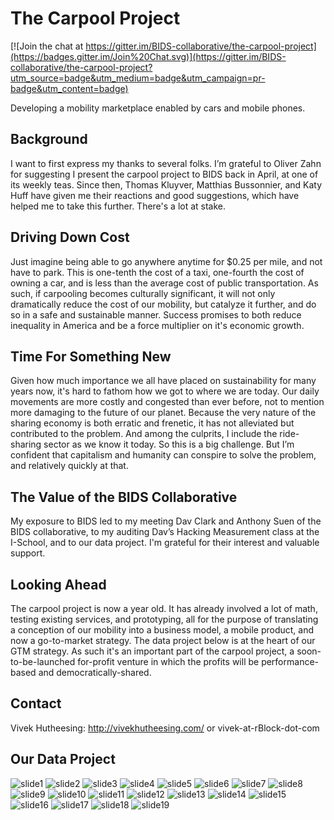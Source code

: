 # The Carpool Project

[![Join the chat at https://gitter.im/BIDS-collaborative/the-carpool-project](https://badges.gitter.im/Join%20Chat.svg)](https://gitter.im/BIDS-collaborative/the-carpool-project?utm_source=badge&utm_medium=badge&utm_campaign=pr-badge&utm_content=badge)

Developing a mobility marketplace enabled by cars and mobile phones.

## Background

I want to first express my thanks to several folks. I’m grateful to Oliver Zahn for suggesting I present the carpool project to BIDS back in April, at one of its weekly teas. Since then, Thomas Kluyver, Matthias Bussonnier, and Katy Huff have given me their reactions and good suggestions, which have helped me to take this further. There's a lot at stake.

## Driving Down Cost

Just imagine being able to go anywhere anytime for $0.25 per mile, and not have to park. This is one-tenth the cost of a taxi, one-fourth the cost of owning a car, and is less than the average cost of public transportation. As such, if carpooling becomes culturally significant, it will not only dramatically reduce the cost of our mobility, but catalyze it further, and do so in a safe and sustainable manner. Success promises to both reduce inequality in America and be a force multiplier on it's economic growth.

## Time For Something New

Given how much importance we all have placed on sustainability for many years now, it's hard to fathom how we got to where we are today. Our daily movements are more costly and congested than ever before, not to mention more damaging to the future of our planet. Because the very nature of the sharing economy is both erratic and frenetic, it has not alleviated but contributed to the problem. And among the culprits, I include the ride-sharing sector as we know it today. So this is a big challenge. But I’m confident that capitalism and humanity can conspire to solve the problem, and relatively quickly at that.

## The Value of the BIDS Collaborative

My exposure to BIDS led to my meeting Dav Clark and Anthony Suen of the BIDS collaborative, to my auditing Dav’s Hacking Measurement class at the I-School, and to our data project. I'm grateful for their interest and valuable support.

## Looking Ahead

The carpool project is now a year old. It has already involved a lot of math, testing existing services, and prototyping, all for the purpose of translating a conception of our mobility into a business model, a mobile product, and now a go-to-market strategy.  The data project below is at the heart of our GTM strategy. As such it's an important part of the carpool project, a soon-to-be-launched for-profit venture in which the profits will be performance-based and democratically-shared.

## Contact

Vivek Hutheesing: http://vivekhutheesing.com/ or vivek-at-rBlock-dot-com

## Our Data Project

![slide1](https://cloud.githubusercontent.com/assets/14024852/10442486/bbd61c10-7107-11e5-81f4-d1f878ee5c3c.PNG)
![slide2](https://cloud.githubusercontent.com/assets/14024852/10442490/bbd97a40-7107-11e5-9cd4-077fc24db2f4.PNG)
![slide3](https://cloud.githubusercontent.com/assets/14024852/10442487/bbd64c58-7107-11e5-936b-4087fddb69bd.PNG)
![slide4](https://cloud.githubusercontent.com/assets/14024852/10442488/bbd90e2a-7107-11e5-97bc-cc2c591d580f.PNG)
![slide5](https://cloud.githubusercontent.com/assets/14024852/10442489/bbd92e78-7107-11e5-9ac2-52033b42e7c4.PNG)
![slide6](https://cloud.githubusercontent.com/assets/14024852/10442491/bbdc3334-7107-11e5-9a19-b38623df9048.PNG)
![slide7](https://cloud.githubusercontent.com/assets/14024852/10442492/bbe921c0-7107-11e5-96eb-38a550233285.PNG)
![slide8](https://cloud.githubusercontent.com/assets/14024852/10442493/bbead312-7107-11e5-94e3-1643e0c389f5.PNG)
![slide9](https://cloud.githubusercontent.com/assets/14024852/10442494/bbecfa48-7107-11e5-8088-e97cf4b10930.PNG)
![slide10](https://cloud.githubusercontent.com/assets/14024852/10442496/bbef357e-7107-11e5-80a1-825f19264118.PNG)
![slide11](https://cloud.githubusercontent.com/assets/14024852/10442495/bbee894e-7107-11e5-921b-3b599dae518a.PNG)
![slide12](https://cloud.githubusercontent.com/assets/14024852/10442497/bbf0747a-7107-11e5-8ed1-d2d1d92acca7.PNG)
![slide13](https://cloud.githubusercontent.com/assets/14024852/10442498/bbfd323c-7107-11e5-8b7b-ab294ec34b96.PNG)
![slide14](https://cloud.githubusercontent.com/assets/14024852/10442499/bbfd63d8-7107-11e5-969c-1f38063106d4.PNG)
![slide15](https://cloud.githubusercontent.com/assets/14024852/10442500/bbffde56-7107-11e5-922f-bc13054f7109.PNG)
![slide16](https://cloud.githubusercontent.com/assets/14024852/10442503/bc080072-7107-11e5-91ee-a6465b61f1d6.PNG)
![slide17](https://cloud.githubusercontent.com/assets/14024852/10442501/bc03f770-7107-11e5-9f2d-1a372052cc3f.PNG)
![slide18](https://cloud.githubusercontent.com/assets/14024852/10442502/bc0657b8-7107-11e5-8aba-db552476f0a1.PNG)
![slide19](https://cloud.githubusercontent.com/assets/14024852/10442504/bc11f9d8-7107-11e5-876a-9a13038ee646.PNG)
